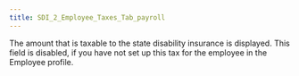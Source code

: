 ```yaml
---
title: SDI_2_Employee_Taxes_Tab_payroll
---
```



The amount that is taxable to the state disability insurance is displayed. This field is disabled, if you have not set up this tax for the employee in the Employee profile.
